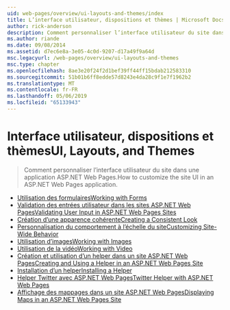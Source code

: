 ```yaml
---
uid: web-pages/overview/ui-layouts-and-themes/index
title: L’interface utilisateur, dispositions et thèmes | Microsoft Docs
author: rick-anderson
description: Comment personnaliser l’interface utilisateur du site dans une application ASP.NET Web Pages.
ms.author: riande
ms.date: 09/08/2014
ms.assetid: d7ec6e8a-3e05-4c0d-9207-d17a49f9a64d
msc.legacyurl: /web-pages/overview/ui-layouts-and-themes
msc.type: chapter
ms.openlocfilehash: 8ae3e20f24f2d1bef39ff44ff15bdab212583310
ms.sourcegitcommit: 51b01b6ff8edde57d8243e4da28c9f1e7f1962b2
ms.translationtype: MT
ms.contentlocale: fr-FR
ms.lasthandoff: 05/06/2019
ms.locfileid: "65133943"
---
```

# <a name="ui-layouts-and-themes"></a><span data-ttu-id="2d8c5-103">Interface utilisateur, dispositions et thèmes</span><span class="sxs-lookup"><span data-stu-id="2d8c5-103">UI, Layouts, and Themes</span></span>

> <span data-ttu-id="2d8c5-104">Comment personnaliser l’interface utilisateur du site dans une application ASP.NET Web Pages.</span><span class="sxs-lookup"><span data-stu-id="2d8c5-104">How to customize the site UI in an ASP.NET Web Pages application.</span></span>

- [<span data-ttu-id="2d8c5-105">Utilisation des formulaires</span><span class="sxs-lookup"><span data-stu-id="2d8c5-105">Working with Forms</span></span>](4-working-with-forms.md)
- [<span data-ttu-id="2d8c5-106">Validation des entrées utilisateur dans les sites ASP.NET Web Pages</span><span class="sxs-lookup"><span data-stu-id="2d8c5-106">Validating User Input in ASP.NET Web Pages Sites</span></span>](validating-user-input-in-aspnet-web-pages-sites.md)
- [<span data-ttu-id="2d8c5-107">Création d’une apparence cohérente</span><span class="sxs-lookup"><span data-stu-id="2d8c5-107">Creating a Consistent Look</span></span>](3-creating-a-consistent-look.md)
- [<span data-ttu-id="2d8c5-108">Personnalisation du comportement à l’échelle du site</span><span class="sxs-lookup"><span data-stu-id="2d8c5-108">Customizing Site-Wide Behavior</span></span>](18-customizing-site-wide-behavior.md)
- [<span data-ttu-id="2d8c5-109">Utilisation d’images</span><span class="sxs-lookup"><span data-stu-id="2d8c5-109">Working with Images</span></span>](9-working-with-images.md)
- [<span data-ttu-id="2d8c5-110">Utilisation de la vidéo</span><span class="sxs-lookup"><span data-stu-id="2d8c5-110">Working with Video</span></span>](10-working-with-video.md)
- [<span data-ttu-id="2d8c5-111">Création et utilisation d’un helper dans un site ASP.NET Web Pages</span><span class="sxs-lookup"><span data-stu-id="2d8c5-111">Creating and Using a Helper in an ASP.NET Web Pages Site</span></span>](creating-and-using-a-helper-in-an-aspnet-web-pages-site.md)
- [<span data-ttu-id="2d8c5-112">Installation d’un helper</span><span class="sxs-lookup"><span data-stu-id="2d8c5-112">Installing a Helper</span></span>](installing-helpers.md)
- [<span data-ttu-id="2d8c5-113">Helper Twitter avec ASP.NET Web Pages</span><span class="sxs-lookup"><span data-stu-id="2d8c5-113">Twitter Helper with ASP.NET Web Pages</span></span>](twitter-helper.md)
- [<span data-ttu-id="2d8c5-114">Affichage des mappages dans un site ASP.NET Web Pages</span><span class="sxs-lookup"><span data-stu-id="2d8c5-114">Displaying Maps in an ASP.NET Web Pages Site</span></span>](displaying-maps-in-an-aspnet-web-pages-site.md)
